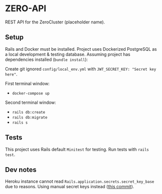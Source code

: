 # ZERO-API

REST API for the ZeroCluster (placeholder name).

## Setup

Rails and Docker must be installed. Project uses Dockerized PostgreSQL as a local development & testing database. Assuming project has dependencies installed (`bundle install`):

Create git ignored `config/local_env.yml` with `JWT_SECRET_KEY: "Secret key here"`.

First terminal window:

- `docker-compose up`

Second terminal window:

- `rails db:create`
- `rails db:migrate`
- `rails s`

## Tests

This project uses Rails default `Minitest` for testing. Run tests with `rails test`.

## Dev notes

Heroku instance cannot read `Rails.application.secrets.secret_key_base` due to reasons. Using manual secret keys instead ([this commit](https://github.com/AVeselovski/zero-api/commit/6f767fe5b49510d4c31dc09be0f94b92ec6909b3)).
